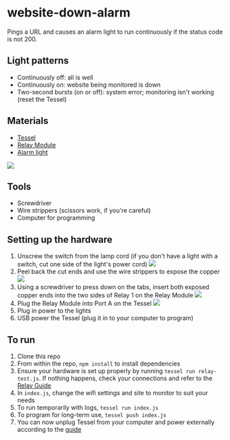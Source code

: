 website-down-alarm
==================

Pings a URL and causes an alarm light to run continuously if the status code is not 200.

## Light patterns

* Continuously off: all is well
* Continuously on: website being monitored is down
* Two-second bursts (on or off): system error; monitoring isn't working (reset the Tessel)

## Materials

* [Tessel](//tessel.io)
* [Relay Module](//tessel.io/modules#module-relay)
* [Alarm light](http://www.amazon.com/gp/product/B00EPP56GY/ref=oh_aui_detailpage_o02_s00?ie=UTF8&psc=1)

![](https://lh5.googleusercontent.com/-eRv927oK4XQ/VIDmC4cql_I/AAAAAAAALUw/P-J2lKn2FX8/w828-h466-no/20141204_095736.jpg)

## Tools

* Screwdriver
* Wire strippers (scissors work, if you're careful)
* Computer for programming

## Setting up the hardware

1. Unscrew the switch from the lamp cord (if you don't have a light with a switch, cut one side of the light's power cord)
  ![](https://lh3.googleusercontent.com/-mkQHIR5y2lw/VIDmEGV1DCI/AAAAAAAALU8/15RFTzlIiAY/w828-h466-no/20141204_095821.jpg)
2. Peel back the cut ends and use the wire strippers to expose the copper
  ![](https://lh3.googleusercontent.com/-CemLjAebfr0/VIDmJTVSr-I/AAAAAAAALV4/jtebCw4Q_Ro/w828-h466-no/20141204_100235.jpg)
3. Using a screwdriver to press down on the tabs, insert both exposed copper ends into the two sides of Relay 1 on the Relay Module
  ![](https://lh6.googleusercontent.com/-3cbTeMvu7EE/VIDmKSzDN9I/AAAAAAAALWo/eZnKGvjpMw0/w828-h466-no/20141204_100411.jpg)
4. Plug the Relay Module into Port A on the Tessel
  ![](https://lh6.googleusercontent.com/-Mcg8Zd_Mp2U/VIDmMnumivI/AAAAAAAALWc/WwOy-MQaaxE/w828-h466-no/20141204_102039.jpg)
5. Plug in power to the lights
6. USB power the Tessel (plug it in to your computer to program)

## To run

1. Clone this repo
2. From within the repo, `npm install` to install dependencies
3. Ensure your hardware is set up properly by running `tessel run relay-test.js`. If nothing happens, check your connections and refer to the [Relay Guide](http://start.tessel.io/modules/relay)
4. In `index.js`, change the wifi settings and site to monitor to suit your needs
5. To run temporarily with logs, `tessel run index.js`
6. To program for long-term use, `tessel push index.js`
7. You can now unplug Tessel from your computer and power externally according to the [guide](https://tessel.io/docs/untethered)
